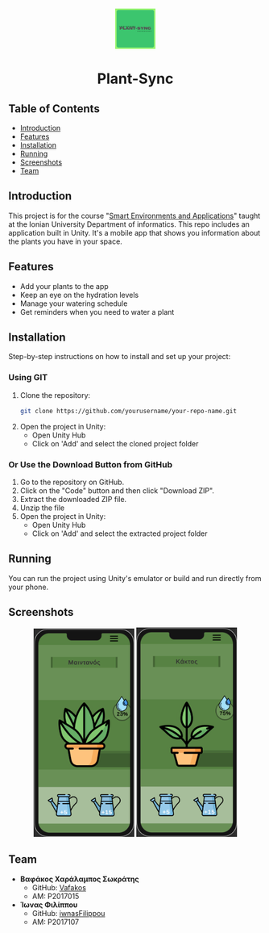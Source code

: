 <!-- This is the README file for the github repository "https://github.com/Vafakos/Ascend" -->
<br>
<p align="center">
  <img src="images/logo.png" alt="Project Logo">
</p>

<h1 align="center">Plant-Sync</h1>

## Table of Contents

-   [Introduction](#introduction)
-   [Features](#features)
-   [Installation](#installation)
-   [Running](#running)
-   [Screenshots](#screenshots)
-   [Team](#team)

## Introduction

This project is for the course "[Smart Environments and Applications](https://github.com/riggas-ionio/smart-iot)" taught at the Ionian University Department of informatics. This repo includes an application built in Unity. It's a mobile app that shows you information about the plants you have in your space.

## Features

-   Add your plants to the app
-   Keep an eye on the hydration levels
-   Manage your watering schedule
-   Get reminders when you need to water a plant

## Installation

Step-by-step instructions on how to install and set up your project:

### Using GIT

1. Clone the repository:
    ```sh
    git clone https://github.com/yourusername/your-repo-name.git
    ```
2. Open the project in Unity:
    - Open Unity Hub
    - Click on 'Add' and select the cloned project folder

### Or Use the Download Button from GitHub

1. Go to the repository on GitHub.
2. Click on the "Code" button and then click "Download ZIP".
3. Extract the downloaded ZIP file.
4. Unzip the file
5. Open the project in Unity:
    - Open Unity Hub
    - Click on 'Add' and select the extracted project folder

## Running

You can run the project using Unity's emulator or build and run directly from your phone.

## Screenshots

<p align="center">
  <img src="images/screenshot_app.png" alt="Project Logo" width=200>
  <img src="images/screenshot_app_2.png" alt="Project Logo" width=200 style="margin: 0 250 ">
</p>

## Team

-   **Βαφάκος Χαράλαμπος Σωκράτης**
    -   GitHub: [Vafakos](https://github.com/Vafakos)
    -   AM: P2017015
-   **Ίωνας Φιλίππου**
    -   GitHub: [iwnasFilippou](https://github.com/iwnasFilippou)
    -   AM: P2017107
